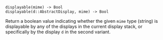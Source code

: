 ```
displayable(mime) -> Bool
displayable(d::AbstractDisplay, mime) -> Bool
```

Return a boolean value indicating whether the given `mime` type (string) is displayable by any of the displays in the current display stack, or specifically by the display `d` in the second variant.
